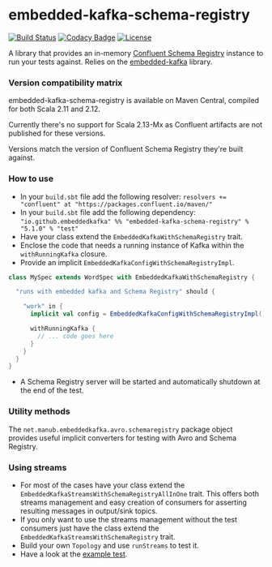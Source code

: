 # embedded-kafka-schema-registry

[![Build Status](https://travis-ci.org/embeddedkafka/embedded-kafka-schema-registry.svg?branch=master)](https://travis-ci.org/embeddedkafka/embedded-kafka-schema-registry)
[![Codacy Badge](https://api.codacy.com/project/badge/Grade/7cb0fdc1aec14d26b1e9954c129b93fe?branch=master)](https://www.codacy.com/app/francescopellegrini/embedded-kafka-schema-registry)
[![License](http://img.shields.io/:license-mit-blue.svg)](http://doge.mit-license.org)

A library that provides an in-memory [Confluent Schema Registry](https://docs.confluent.io/current/schema-registry/docs/index.html) instance to run your tests against.
Relies on the [embedded-kafka](https://github.com/embeddedkafka/embedded-kafka) library.

### Version compatibility matrix

embedded-kafka-schema-registry is available on Maven Central, compiled for both Scala 2.11 and 2.12.

Currently there's no support for Scala 2.13-Mx as Confluent artifacts are not published for these versions.

Versions match the version of Confluent Schema Registry they're built against.

### How to use

* In your `build.sbt` file add the following resolver: `resolvers += "confluent" at "https://packages.confluent.io/maven/"`
* In your `build.sbt` file add the following dependency: `"io.github.embeddedkafka" %% "embedded-kafka-schema-registry" % "5.1.0" % "test"`
* Have your class extend the `EmbeddedKafkaWithSchemaRegistry` trait.
* Enclose the code that needs a running instance of Kafka within the `withRunningKafka` closure.
* Provide an implicit `EmbeddedKafkaConfigWithSchemaRegistryImpl`.

```scala
class MySpec extends WordSpec with EmbeddedKafkaWithSchemaRegistry {

  "runs with embedded kafka and Schema Registry" should {

    "work" in {
      implicit val config = EmbeddedKafkaConfigWithSchemaRegistryImpl()

      withRunningKafka {
        // ... code goes here
      }
    }
  }
}
```

* A Schema Registry server will be started and automatically shutdown at the end of the test.

### Utility methods

The `net.manub.embeddedkafka.avro.schemaregistry` package object provides useful implicit converters for testing with Avro and Schema Registry.

### Using streams

* For most of the cases have your class extend the `EmbeddedKafkaStreamsWithSchemaRegistryAllInOne` trait. This offers both streams management and easy creation of consumers for asserting resulting messages in output/sink topics.
* If you only want to use the streams management without the test consumers just have the class extend the `EmbeddedKafkaStreamsWithSchemaRegistry` trait.
* Build your own `Topology` and use `runStreams` to test it.
* Have a look at the [example test](src/test/scala/net/manub/embeddedkafka/schemaregistry/streams/ExampleKafkaStreamsSchemaRegistrySpec.scala).
